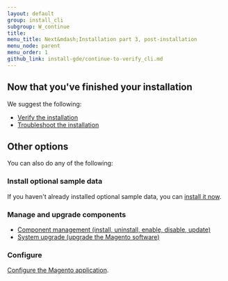 ```yaml
---
layout: default
group: install_cli
subgroup: W_continue
title: 
menu_title: Next&mdash;Installation part 3, post-installation
menu_node: parent
menu_order: 1
github_link: install-gde/continue-to-verify_cli.md
---
```



## Now that you've finished your installation
We suggest the following:

*	<a href="{{ site.gdeurl21 }}install-gde/install/verify.html">Verify the installation</a>
*	<a href="{{ site.gdeurl21 }}install-gde/trouble/tshoot.html">Troubleshoot the installation</a>

## Other options
You can also do any of the following:

### Install optional sample data
If you haven't already installed optional sample data, you can <a href="{{ site.gdeurl21 }}install-gde/install/sample-data.html">install it now</a>.

### Manage and upgrade components
*	<a href="{{ site.gdeurl21 }}comp-mgr/compman-start.html">Component management (install, uninstall, enable, disable, update)</a>
*	<a href="{{ site.gdeurl21 }}comp-mgr/upgrader/upgrade-start.html">System upgrade (upgrade the Magento software)</a>

### Configure
<a href="{{ site.gdeurl21 }}install-gde/install/post-install-config.html">Configure the Magento application</a>.
